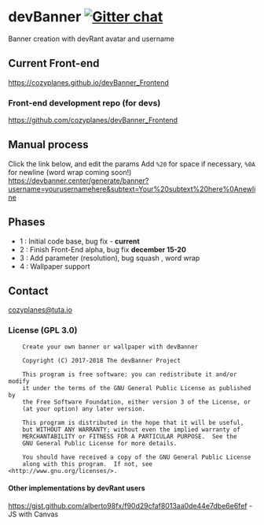 # devBanner [![Gitter chat](https://badges.gitter.im/gitterHQ/services.png)](https://gitter.im/devBanner/Lobby)
Banner creation with devRant avatar and username

## Current Front-end
https://cozyplanes.github.io/devBanner_Frontend

### Front-end development repo (for devs)
https://github.com/cozyplanes/devBanner_Frontend

## Manual process
Click the link below, and edit the params
Add `%20` for space if necessary, `%0A` for newline (word wrap coming soon!)
https://devbanner.center/generate/banner?username=yourusernamehere&subtext=Your%20subtext%20here%0Anewline

## Phases

- 1 : Initial code base, bug fix - **current**
- 2 : Finish Front-End alpha, bug fix **december 15-20**
- 3 : Add parameter (resolution), bug squash , word wrap
- 4 : Wallpaper support

## Contact
<cozyplanes@tuta.io>

### License (GPL 3.0)
```
    Create your own banner or wallpaper with devBanner
    
    Copyright (C) 2017-2018 The devBanner Project

    This program is free software: you can redistribute it and/or modify
    it under the terms of the GNU General Public License as published by
    the Free Software Foundation, either version 3 of the License, or
    (at your option) any later version.

    This program is distributed in the hope that it will be useful,
    but WITHOUT ANY WARRANTY; without even the implied warranty of
    MERCHANTABILITY or FITNESS FOR A PARTICULAR PURPOSE.  See the
    GNU General Public License for more details.

    You should have received a copy of the GNU General Public License
    along with this program.  If not, see <http://www.gnu.org/licenses/>.
```

#### Other implementations by devRant users
https://gist.github.com/alberto98fx/f90d29cfaf8013aa0de44e7dbe6e6fef - JS with Canvas
